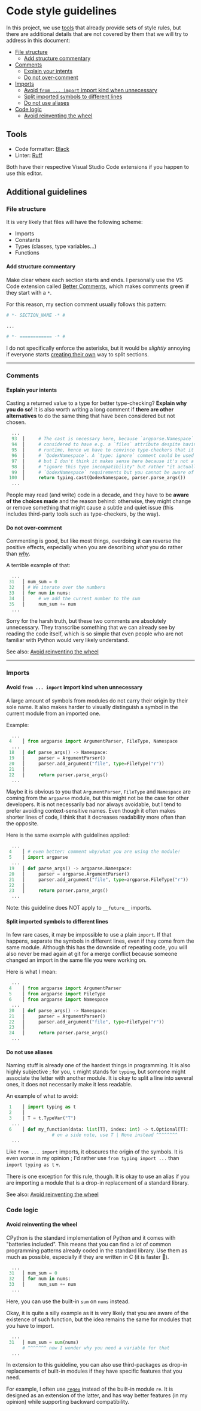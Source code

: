 # Code style guidelines

In this project, we use [tools](#tools) that already provide sets of style
rules, but there are additional details that are not covered by them that we
will try to address in this document:

- [File structure](#file-structure)
  - [Add structure commentary](#add-structure-commentary)
- [Comments](#comments)
  - [Explain your intents](#explain-your-intents)
  - [Do not over-comment](#do-not-over-comment)
- [Imports](#imports)
  - [Avoid `from ... import` import kind when unnecessary](#avoid-from--import-import-kind-when-unnecessary)
  - [Split imported symbols to different lines](#split-imported-symbols-to-different-lines)
  - [Do not use aliases](#do-not-use-aliases)
- [Code logic](#code-logic)
  - [Avoid reinventing the wheel](#avoid-reinventing-the-wheel)

## Tools

- Code formatter: [Black](https://github.com/psf/black/)
- Linter: [Ruff](https://github.com/astral-sh/ruff/)

Both have their respective Visual Studio Code extensions if you happen to use
this editor.

## Additional guidelines

### File structure

It is very likely that files will have the following scheme:

- Imports
- Constants
- Types (classes, type variables...)
- Functions

#### Add structure commentary

Make clear where each section starts and ends. I personally use the VS Code
extension called [Better Comments](https://github.com/aaron-bond/better-comments), which makes comments green if they start with a `*`.

For this reason, my section comment usually follows this pattern:

```py
# *- SECTION_NAME -* #

...

# *- ============ -* #
```

I do not specifically enforce the asterisks, but it would be _slightly_
annoying if everyone starts [creating their own](https://xkcd.com/927/) way
to split sections.

---

### Comments

#### Explain your intents

Casting a returned value to a type for better type-checking? **Explain why you
do so!** It is also worth writing a long comment if **there are other
alternatives** to do the same thing that have been considered but not chosen.

```py
  ...
  93  │     # The cast is necessary here, because `argparse.Namespace` is not
  94  │     # considered to have e.g. a `files` attribute despite having it at
  95  │     # runtime, hence we have to convince type-checkers that it is a
  96  │     # `QodexNamespace`. A `type: ignore` comment could be used as well
  97  │     # but I don't think it makes sense here because it's not a
  98  │     # "ignore this type incompatibility" but rather "it actually fulfills
  99  │     # `QodexNamespace` requirements but you cannot be aware of that"
 100  │     return typing.cast(QodexNamespace, parser.parse_args())
  ...
```

People may read (and write) code in a decade, and they have to be **aware of
the choices made** and the reason behind: otherwise, they might change or
remove something that might cause a subtle and quiet issue (this includes
third-party tools such as type-checkers, by the way).

#### Do not over-comment

Commenting is good, but like most things, overdoing it can reverse the positive
effects, especially when you are describing _what_ you do rather than
[_why_](#explain-your-intents).

A terrible example of that:

```py
  ...
 31   │ num_sum = 0
 32   │ # We iterate over the numbers
 33   │ for num in nums:
 34   │     # we add the current number to the sum
 35   │     num_sum += num
  ...
```

Sorry for the harsh truth, but these two comments are absolutely unnecessary.
They transcribe something that we can already see by reading the code itself,
which is so simple that even people who are not familiar with Python would
very likely understand.

See also: [Avoid reinventing the wheel](#avoid-reinventing-the-wheel)

---

### Imports

#### Avoid `from ... import` import kind when unnecessary

A large amount of symbols from modules do not carry their origin by their sole
name. It also makes harder to visually distinguish a symbol in the current
module from an imported one.

Example:

```py
  ...
 4    │ from argparse import ArgumentParser, FileType, Namespace
  ...
 18   │ def parse_args() -> Namespace:
 19   │     parser = ArgumentParser()
 20   │     parser.add_argument("file", type=FileType("r"))
 21   │
 22   │     return parser.parse_args()
  ...
```

Maybe it is obvious to you that `ArgumentParser`, `FileType` and `Namespace`
are coming from the `argparse` module, but this might not be the case for other
developers. It is not necessarily bad nor always avoidable, but I tend to
prefer avoiding context-sensitive names. Even though it often makes shorter
lines of code, I think that it decreases readability more often than the
opposite.

Here is the same example with guidelines applied:

```py
  ...
 4    │ # even better: comment why/what you are using the module!
 5    │ import argparse
  ...
 19   │ def parse_args() -> argparse.Namespace:
 20   │     parser = argparse.ArgumentParser()
 21   │     parser.add_argument("file", type=argparse.FileType("r"))
 22   │
 23   │     return parser.parse_args()
  ...
```

Note: this guideline does NOT apply to `__future__` imports.

#### Split imported symbols to different lines

In few rare cases, it may be impossible to use a plain `import`. If that
happens, separate the symbols in different lines, even if they come from
the same module. Although this has the downside of repeating code, you will
also never be mad again at git for a merge conflict because someone changed
an import in the same file you were working on.

Here is what I mean:

```py
  ...
 4    │ from argparse import ArgumentParser
 5    │ from argparse import FileType
 6    │ from argparse import Namespace
  ...
 20   │ def parse_args() -> Namespace:
 21   │     parser = ArgumentParser()
 22   │     parser.add_argument("file", type=FileType("r"))
 23   │
 24   │     return parser.parse_args()
  ...
```

#### Do not use aliases

Naming stuff is already one of the hardest things in programming. It is also
highly subjective ; for you, `t` might stands for `typing`, but someone might
associate the letter with another module. It is okay to split a line into
several ones, it does not necessarily make it less readable.

An example of what to avoid:

```py
 1    │ import typing as t
 2    │
 3    │ T = t.TypeVar("T")
  ...
 6    │ def my_function(data: list[T], index: int) -> t.Optional[T]:
                 # on a side note, use T | None instead ^^^^^^^^
  ...
```

Like `from ... import` imports, it obscures the origin of the symbols.
It is even worse in my opinion ; I'd rather use `from typing import ...` than
`import typing as t` 💀.

There is one exception for this rule, though. It is okay to use an alias if
you are importing a module that is a drop-in replacement of a standard library.

See also: [Avoid reinventing the wheel](#avoid-reinventing-the-wheel)

### Code logic

#### Avoid reinventing the wheel

CPython is the standard implementation of Python and it comes with "batteries
included". This means that you can find a lot of common programming patterns
already coded in the standard library. Use them as much as possible,
especially if they are written in C (it is faster 🚀).

```py
  ...
 31   │ num_sum = 0
 32   │ for num in nums:
 33   │     num_sum += num
  ...
```

Here, you can use the built-in `sum` on `nums` instead.

Okay, it is quite a silly example as it is very likely that you are aware of
the existence of such function, but the idea remains the same for modules that
you have to import.

```py
  ...
 31   │ num_sum = sum(nums)
      # ^^^^^^^ now I wonder why you need a variable for that
  ...
```

In extension to this guideline, you can also use third-packages as drop-in
replacements of built-in modules if they have specific features that you need.

For example, I often use [`regex`](https://github.com/mrabarnett/mrab-regex)
instead of the built-in module `re`. It is designed as an extension of the
latter, and has way better features (in my opinion) while supporting backward
compatibility.
